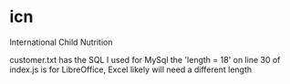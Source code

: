 # icn
International Child Nutrition

customer.txt has the SQL I used for MySql
the 'length = 18' on line 30 of index.js is for LibreOffice, Excel likely will need a different length
